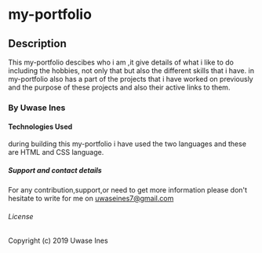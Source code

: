 # my-portfolio
## Description
This my-portfolio descibes who i am ,it give details of what i like to do including the hobbies, not only that but also the different skills that i have. in my-portfolio also has a part of the projects that i have worked on previously and the purpose of these projects and also their active links to them.  
### By Uwase Ines
#### Technologies Used
during building this my-portfolio i have used the two languages and these are HTML and CSS language.
##### Support and contact details
For any contribution,support,or need to get more information please don't hesitate to write for me on uwaseines7@gmail.com
###### License
Copyright (c) 2019 Uwase Ines

